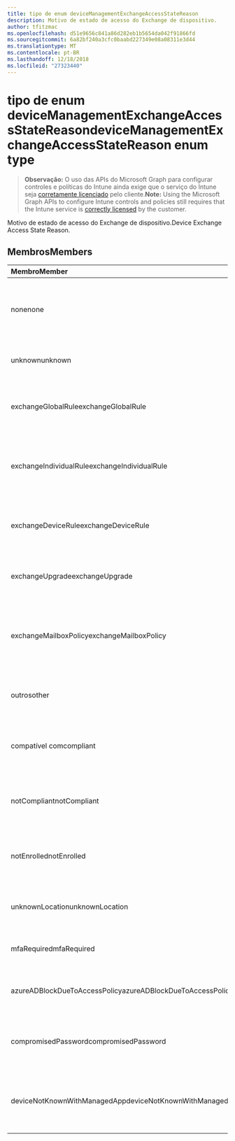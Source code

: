 ```yaml
---
title: tipo de enum deviceManagementExchangeAccessStateReason
description: Motivo de estado de acesso do Exchange de dispositivo.
author: tfitzmac
ms.openlocfilehash: d51e9656c841a86d282eb1b5654da042f91866fd
ms.sourcegitcommit: 6a82bf240a3cfc0baabd227349e08a08311e3d44
ms.translationtype: MT
ms.contentlocale: pt-BR
ms.lasthandoff: 12/18/2018
ms.locfileid: "27323440"
---
```

# <a name="devicemanagementexchangeaccessstatereason-enum-type"></a><span data-ttu-id="bad1f-103">tipo de enum deviceManagementExchangeAccessStateReason</span><span class="sxs-lookup"><span data-stu-id="bad1f-103">deviceManagementExchangeAccessStateReason enum type</span></span>

> <span data-ttu-id="bad1f-104">**Observação:** O uso das APIs do Microsoft Graph para configurar controles e políticas do Intune ainda exige que o serviço do Intune seja [corretamente licenciado](https://go.microsoft.com/fwlink/?linkid=839381) pelo cliente.</span><span class="sxs-lookup"><span data-stu-id="bad1f-104">**Note:** Using the Microsoft Graph APIs to configure Intune controls and policies still requires that the Intune service is [correctly licensed](https://go.microsoft.com/fwlink/?linkid=839381) by the customer.</span></span>

<span data-ttu-id="bad1f-105">Motivo de estado de acesso do Exchange de dispositivo.</span><span class="sxs-lookup"><span data-stu-id="bad1f-105">Device Exchange Access State Reason.</span></span>
## <a name="members"></a><span data-ttu-id="bad1f-106">Membros</span><span class="sxs-lookup"><span data-stu-id="bad1f-106">Members</span></span>
|<span data-ttu-id="bad1f-107">Membro</span><span class="sxs-lookup"><span data-stu-id="bad1f-107">Member</span></span>|<span data-ttu-id="bad1f-108">Valor</span><span class="sxs-lookup"><span data-stu-id="bad1f-108">Value</span></span>|<span data-ttu-id="bad1f-109">Descrição</span><span class="sxs-lookup"><span data-stu-id="bad1f-109">Description</span></span>|
|:---|:---|:---|
|<span data-ttu-id="bad1f-110">none</span><span class="sxs-lookup"><span data-stu-id="bad1f-110">none</span></span>|<span data-ttu-id="bad1f-111">0</span><span class="sxs-lookup"><span data-stu-id="bad1f-111">0</span></span>|<span data-ttu-id="bad1f-112">Não há motivo de estado acesso descoberto do Exchange</span><span class="sxs-lookup"><span data-stu-id="bad1f-112">No access state reason discovered from Exchange</span></span>|
|<span data-ttu-id="bad1f-113">unknown</span><span class="sxs-lookup"><span data-stu-id="bad1f-113">unknown</span></span>|<span data-ttu-id="bad1f-114">1</span><span class="sxs-lookup"><span data-stu-id="bad1f-114">1</span></span>|<span data-ttu-id="bad1f-115">Motivo de estado de acesso desconhecido</span><span class="sxs-lookup"><span data-stu-id="bad1f-115">Unknown access state reason</span></span>|
|<span data-ttu-id="bad1f-116">exchangeGlobalRule</span><span class="sxs-lookup"><span data-stu-id="bad1f-116">exchangeGlobalRule</span></span>|<span data-ttu-id="bad1f-117">2</span><span class="sxs-lookup"><span data-stu-id="bad1f-117">2</span></span>|<span data-ttu-id="bad1f-118">Estado de acesso determinado pela regra Global do Exchange</span><span class="sxs-lookup"><span data-stu-id="bad1f-118">Access state determined by Exchange Global rule</span></span>|
|<span data-ttu-id="bad1f-119">exchangeIndividualRule</span><span class="sxs-lookup"><span data-stu-id="bad1f-119">exchangeIndividualRule</span></span>|<span data-ttu-id="bad1f-120">3</span><span class="sxs-lookup"><span data-stu-id="bad1f-120">3</span></span>|<span data-ttu-id="bad1f-121">Estado de acesso determinado pela regra Individual do Exchange</span><span class="sxs-lookup"><span data-stu-id="bad1f-121">Access state determined by Exchange Individual rule</span></span>|
|<span data-ttu-id="bad1f-122">exchangeDeviceRule</span><span class="sxs-lookup"><span data-stu-id="bad1f-122">exchangeDeviceRule</span></span>|<span data-ttu-id="bad1f-123">4</span><span class="sxs-lookup"><span data-stu-id="bad1f-123">4</span></span>|<span data-ttu-id="bad1f-124">Estado de acesso determinado pela regra de dispositivo do Exchange</span><span class="sxs-lookup"><span data-stu-id="bad1f-124">Access state determined by Exchange Device rule</span></span>|
|<span data-ttu-id="bad1f-125">exchangeUpgrade</span><span class="sxs-lookup"><span data-stu-id="bad1f-125">exchangeUpgrade</span></span>|<span data-ttu-id="bad1f-126">5</span><span class="sxs-lookup"><span data-stu-id="bad1f-126">5</span></span>|<span data-ttu-id="bad1f-127">Estado de acesso devido à atualização do Exchange</span><span class="sxs-lookup"><span data-stu-id="bad1f-127">Access state due to Exchange upgrade</span></span>|
|<span data-ttu-id="bad1f-128">exchangeMailboxPolicy</span><span class="sxs-lookup"><span data-stu-id="bad1f-128">exchangeMailboxPolicy</span></span>|<span data-ttu-id="bad1f-129">6</span><span class="sxs-lookup"><span data-stu-id="bad1f-129">6</span></span>|<span data-ttu-id="bad1f-130">Estado de acesso determinado pela diretiva de caixa de correio do Exchange</span><span class="sxs-lookup"><span data-stu-id="bad1f-130">Access state determined by Exchange Mailbox Policy</span></span>|
|<span data-ttu-id="bad1f-131">outros</span><span class="sxs-lookup"><span data-stu-id="bad1f-131">other</span></span>|<span data-ttu-id="bad1f-132">7</span><span class="sxs-lookup"><span data-stu-id="bad1f-132">7</span></span>|<span data-ttu-id="bad1f-133">Estado de acesso determinado pelo Exchange</span><span class="sxs-lookup"><span data-stu-id="bad1f-133">Access state determined by Exchange</span></span>|
|<span data-ttu-id="bad1f-134">compatível com</span><span class="sxs-lookup"><span data-stu-id="bad1f-134">compliant</span></span>|<span data-ttu-id="bad1f-135">8</span><span class="sxs-lookup"><span data-stu-id="bad1f-135">8</span></span>|<span data-ttu-id="bad1f-136">Estado de acesso concedido pelo desafio de conformidade</span><span class="sxs-lookup"><span data-stu-id="bad1f-136">Access state granted by compliance challenge</span></span>|
|<span data-ttu-id="bad1f-137">notCompliant</span><span class="sxs-lookup"><span data-stu-id="bad1f-137">notCompliant</span></span>|<span data-ttu-id="bad1f-138">9</span><span class="sxs-lookup"><span data-stu-id="bad1f-138">9</span></span>|<span data-ttu-id="bad1f-139">Estado de acesso revogado pelo desafio de conformidade</span><span class="sxs-lookup"><span data-stu-id="bad1f-139">Access state revoked by compliance challenge</span></span>|
|<span data-ttu-id="bad1f-140">notEnrolled</span><span class="sxs-lookup"><span data-stu-id="bad1f-140">notEnrolled</span></span>|<span data-ttu-id="bad1f-141">10</span><span class="sxs-lookup"><span data-stu-id="bad1f-141">10</span></span>|<span data-ttu-id="bad1f-142">Estado de acesso revogado pelo desafio de gerenciamento</span><span class="sxs-lookup"><span data-stu-id="bad1f-142">Access state revoked by management challenge</span></span>|
|<span data-ttu-id="bad1f-143">unknownLocation</span><span class="sxs-lookup"><span data-stu-id="bad1f-143">unknownLocation</span></span>|<span data-ttu-id="bad1f-144">12</span><span class="sxs-lookup"><span data-stu-id="bad1f-144">12</span></span>|<span data-ttu-id="bad1f-145">Estado de acesso devido ao local desconhecido</span><span class="sxs-lookup"><span data-stu-id="bad1f-145">Access state due to unknown location</span></span>|
|<span data-ttu-id="bad1f-146">mfaRequired</span><span class="sxs-lookup"><span data-stu-id="bad1f-146">mfaRequired</span></span>|<span data-ttu-id="bad1f-147">13</span><span class="sxs-lookup"><span data-stu-id="bad1f-147">13</span></span>|<span data-ttu-id="bad1f-148">Estado de acesso devido ao desafio MFA</span><span class="sxs-lookup"><span data-stu-id="bad1f-148">Access state due to MFA challenge</span></span>|
|<span data-ttu-id="bad1f-149">azureADBlockDueToAccessPolicy</span><span class="sxs-lookup"><span data-stu-id="bad1f-149">azureADBlockDueToAccessPolicy</span></span>|<span data-ttu-id="bad1f-150">14</span><span class="sxs-lookup"><span data-stu-id="bad1f-150">14</span></span>|<span data-ttu-id="bad1f-151">Estado de acesso revogado pela política de acesso AAD</span><span class="sxs-lookup"><span data-stu-id="bad1f-151">Access State revoked by AAD Access Policy</span></span>|
|<span data-ttu-id="bad1f-152">compromisedPassword</span><span class="sxs-lookup"><span data-stu-id="bad1f-152">compromisedPassword</span></span>|<span data-ttu-id="bad1f-153">15</span><span class="sxs-lookup"><span data-stu-id="bad1f-153">15</span></span>|<span data-ttu-id="bad1f-154">Estado de acesso revogado por senha comprometida</span><span class="sxs-lookup"><span data-stu-id="bad1f-154">Access State revoked by compromised password</span></span>|
|<span data-ttu-id="bad1f-155">deviceNotKnownWithManagedApp</span><span class="sxs-lookup"><span data-stu-id="bad1f-155">deviceNotKnownWithManagedApp</span></span>|<span data-ttu-id="bad1f-156">16</span><span class="sxs-lookup"><span data-stu-id="bad1f-156">16</span></span>|<span data-ttu-id="bad1f-157">Estado de acesso revogado pelo desafio de aplicativo gerenciado</span><span class="sxs-lookup"><span data-stu-id="bad1f-157">Access state revoked by managed application challenge</span></span>|



